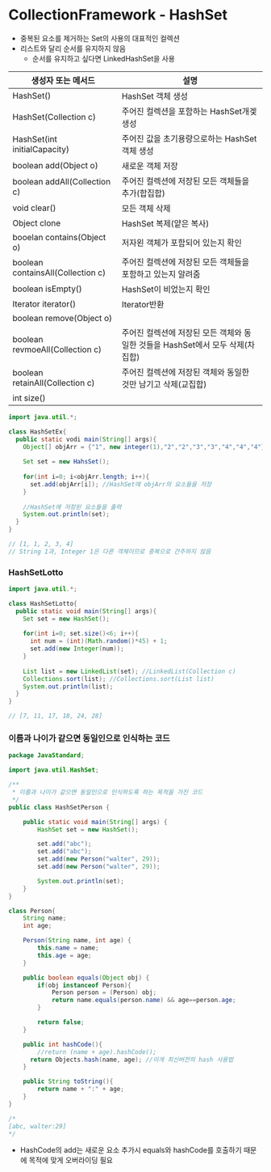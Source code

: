 # CollectionFramework - HashSet

- 중복된 요소를 제거하는 Set의 사용의 대표적인 컬렉션
- 리스트와 달리 순서를 유지하지 않음
  - 순서를 유지하고 싶다면 LinkedHashSet을 사용

| 생성자 또는 메서드                | 설명                                                         |
| --------------------------------- | ------------------------------------------------------------ |
| HashSet()                         | HashSet 객체 생성                                            |
| HashSet(Collection c)             | 주어진 컬렉션을 포함하는 HashSet개겣 생성                    |
| HashSet(int initialCapacity)      | 주어진 값을 초기용량으로하는 HashSet객체 생성                |
| boolean add(Object o)             | 새로운 객체 저장                                             |
| boolean addAll(Collection c)      | 주어진 컬렉션에 저장된 모든 객체들을 추가(합집합)            |
| void clear()                      | 모든 객체 삭제                                               |
| Object clone                      | HashSet 복제(얕은 복사)                                      |
| booelan contains(Object o)        | 저자왼 객체가 포함되어 있는지 확인                           |
| boolean containsAll(Collection c) | 주어진 컬렉션에 저장된 모든 객체들을 포함하고 있는지 알려줌  |
| boolean isEmpty()                 | HashSet이 비었는지 확인                                      |
| Iterator iterator()               | Iterator반환                                                 |
| boolean remove(Object o)          |                                                              |
| boolean revmoeAll(Collection c)   | 주어진 컬렉션에 저장된 모든 객체와 동일한 것들을 HashSet에서 모두 삭제(차집합) |
| boolean retainAll(Collection c)   | 주어진 컬렉션에 저장된 객체와 동일한 것만 남기고 삭제(교집합) |
| int size()                        |                                                              |

```java
import java.util.*;

class HashSetEx{
  public static vodi main(String[] args){
    Object[] objArr = {"1", new integer(1),"2","2","3","3","4","4","4"};
    
   	Set set = new HahsSet();
    
    for(int i=0; i<objArr.length; i++){
      set.add(objArr[i]); //HashSet에 objArr의 요소들을 저장
    }
    
    //HashSet에 저장된 요소들을 출력
    System.out.println(set);
  }
}

// [1, 1, 2, 3, 4]
// String 1과, Integer 1은 다른 객체이므로 중복으로 간주하지 않음
```

### HashSetLotto

```java
import java.util.*;

class HashSetLotto{
  public static void main(String[] args){
    Set set = new HashSet();
    
    for(int i=0; set.size()<6; i++){
      int num = (int)(Math.random()*45) + 1;
      set.add(new Integer(num));
    }
    
    List list = new LinkedList(set); //LinkedList(Collection c)
    Collections.sort(list); //Collections.sort(List list)
    System.out.println(list);
  }
}

// [7, 11, 17, 18, 24, 28]
```

### 이름과 나이가 같으면 동일인으로 인식하는 코드

```java
package JavaStandard;

import java.util.HashSet;

/**
 * 이름과 나이가 같으면 동일인으로 인식하도록 하는 목적을 가진 코드
 */
public class HashSetPerson {

    public static void main(String[] args) {
        HashSet set = new HashSet();

        set.add("abc");
        set.add("abc");
        set.add(new Person("walter", 29));
        set.add(new Person("walter", 29));

        System.out.println(set);
    }
}

class Person{
    String name;
    int age;

    Person(String name, int age) {
        this.name = name;
        this.age = age;
    }

    public boolean equals(Object obj) {
        if(obj instanceof Person){
            Person person = (Person) obj;
            return name.equals(person.name) && age==person.age;
        }

        return false;
    }

    public int hashCode(){
        //return (name + age).hashCode();
      return Objects.hash(name, age); //이게 최신버전의 hash 사용법
    }

    public String toString(){
        return name + ":" + age;
    }
}

/*
[abc, walter:29]
*/
```

- HashCode의 add는 새로운 요소 추가시 equals와 hashCode를 호출하기 때문에 목적에 맞게 오버라이딩 필요